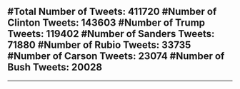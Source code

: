 #Total Number of Tweets: 411720 
#Number of Clinton Tweets: 143603
#Number of Trump Tweets: 119402
#Number of Sanders Tweets: 71880
#Number of Rubio Tweets: 33735
#Number of Carson Tweets: 23074
#Number of Bush Tweets: 20028
---
---

